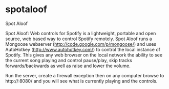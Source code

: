 spotaloof
=========

Spot Aloof

Spot Aloof: Web controls for Spotify is a lightweight, portable and open source, web based way to control Spotify remotely. Spot Aloof runs a Mongoose webserver (http://code.google.com/p/mongoose/) and uses AutoHotkey (http://www.autohotkey.com/) to control the local instance of Spotify. This gives any web browser on the local network the ability to see the current song playing and control pause/play, skip tracks forwards/backwards as well as raise and lower the volume.

Run the server, create a firewall exception then on any computer browse to http://<IPADDRESS>:8080/ and you will see what is currently playing and the controls.
